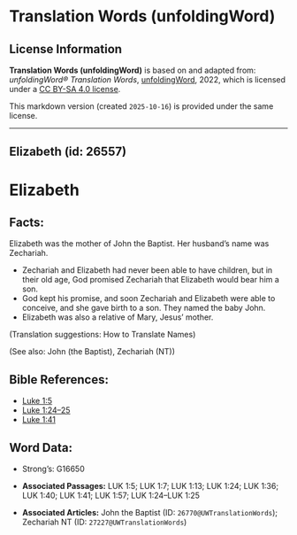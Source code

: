 # Translation Words (unfoldingWord)

## License Information

**Translation Words (unfoldingWord)** is based on and adapted from: _unfoldingWord® Translation Words_, [unfoldingWord](https://unfoldingword.org/utw), 2022, which is licensed under a [CC BY-SA 4.0 license](https://creativecommons.org/licenses/by-sa/4.0/legalcode.en).

This markdown version (created `2025-10-16`) is provided under the same license.



--------------------------------

## Elizabeth (id: 26557)

Elizabeth
=========

Facts:
------

Elizabeth was the mother of John the Baptist. Her husband’s name was Zechariah.

* Zechariah and Elizabeth had never been able to have children, but in their old age, God promised Zechariah that Elizabeth would bear him a son.
* God kept his promise, and soon Zechariah and Elizabeth were able to conceive, and she gave birth to a son. They named the baby John.
* Elizabeth was also a relative of Mary, Jesus’ mother.

(Translation suggestions: How to Translate Names)

(See also: John (the Baptist), Zechariah (NT))

Bible References:
-----------------

* [Luke 1:5](https://ref.ly/Luke1:5)
* [Luke 1:24–25](https://ref.ly/Luke1:24-Luke1:25)
* [Luke 1:41](https://ref.ly/Luke1:41)

Word Data:
----------

* Strong’s: G16650

* **Associated Passages:** LUK 1:5; LUK 1:7; LUK 1:13; LUK 1:24; LUK 1:36; LUK 1:40; LUK 1:41; LUK 1:57; LUK 1:24–LUK 1:25
* **Associated Articles:** John the Baptist (ID: `26770@UWTranslationWords`); Zechariah NT (ID: `27227@UWTranslationWords`)

